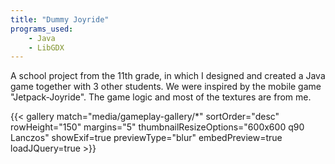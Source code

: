 ```yaml
---
title: "Dummy Joyride"
programs_used:
    - Java
    - LibGDX
---
```


A school project from the 11th grade, in which I designed and created a Java game together with 3 other students. We were inspired by the mobile game "Jetpack-Joyride". The game logic and most of the textures are from me.

{{< gallery match="media/gameplay-gallery/*" sortOrder="desc" rowHeight="150" margins="5" thumbnailResizeOptions="600x600 q90 Lanczos" showExif=true previewType="blur" embedPreview=true loadJQuery=true >}}